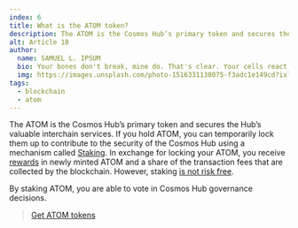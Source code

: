 ```yaml
---
index: 6
title: What is the ATOM token?
description: The ATOM is the Cosmos Hub’s primary token and secures the Hub’s valuable interchain services.
alt: Article 10
author: 
  name: SAMUEL L. IPSUM
  bio: Your bones don't break, mine do. That's clear. Your cells react to bacteria and viruses differently than mine. You don't get sick, I do. That's also clear. But for some reason, you and I react the exact same way to water. We swallow it too fast, we choke. We get some in our lungs, we drown. However unreal it may seem, we are connected, you and I. We're on the same curve, just on opposite ends.
  img: https://images.unsplash.com/photo-1516331138075-f3adc1e149cd?ixlib=rb-1.2.1&ixid=MXwxMjA3fDB8MHxwaG90by1wYWdlfHx8fGVufDB8fHw%3D&auto=format&fit=crop&w=800&q=60
tags: 
  - blockchain
  - atom
---
```


The ATOM is the Cosmos Hub’s primary token and secures the Hub’s valuable interchain services. If you hold ATOM, you can temporarily lock them up to contribute to the security of the Cosmos Hub using a mechanism called [Staking](/learn/faq/what-is-staking). In exchange for locking your ATOM, you receive [rewards](/learn/faq/what-rewards-can-be-expected-when-staking-atoms) in newly minted ATOM and a share of the transaction fees that are collected by the blockchain. However, staking [is not risk free](/learn/faq/what-are-the-risks-associated-with-staking). 

By staking ATOM, you are able to vote in Cosmos Hub governance decisions.

> [Get ATOM tokens](/learn/get-atom)

